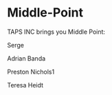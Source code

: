 # Middle-Point
TAPS INC brings you Middle Point:

Serge


Adrian Banda


Preston Nichols1

Teresa Heidt



